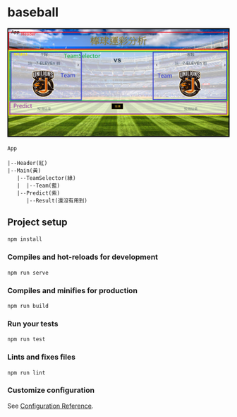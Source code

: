 # baseball

![image](https://github.com/ben39053372/baseball-ui/blob/master/baseball.PNG)

```
App

|--Header(紅)
|--Main(黃)
   |--TeamSelector(綠)
   |  |--Team(藍)
   |--Predict(紫)
      |--Result(還沒有用到)
```

## Project setup
```
npm install
```

### Compiles and hot-reloads for development
```
npm run serve
```

### Compiles and minifies for production
```
npm run build
```

### Run your tests
```
npm run test
```

### Lints and fixes files
```
npm run lint
```

### Customize configuration
See [Configuration Reference](https://cli.vuejs.org/config/).
